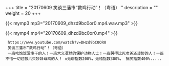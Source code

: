 +++
title = "20170609  笑谈三藩市“救鸡行动”！（粤语） "
description = ""
weight = 20
+++

{{< mymp3 mp3="20170609_dhzd9bc0or0.mp4.wav.mp3" >}}

{{< mymp4 mp4="20170609_dhzd9bc0or0.mp4" >}}

     https://www.youtube.com/watch?v=DHzd9bC0OR0 
     笑谈三藩市“救鸡行动”！（粤语） 
     一班吃饱饭没事干的人！一班大义凛然的保护动物人士！一班哭得比死老爸还凄惨的人！一班不惜一切迎救六只妙龄母鸡的人！ n无聊指数200%，无稽指数300%， 搞笑指数400%..... 
